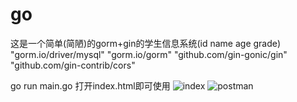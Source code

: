 # go
这是一个简单(简陋)的gorm+gin的学生信息系统(id name age grade)
"gorm.io/driver/mysql"
"gorm.io/gorm"
"github.com/gin-gonic/gin"
"github.com/gin-contrib/cors"

go run main.go
打开index.html即可使用
![index](https://github.com/BruceLjc/go/assets/86994197/986e73e9-c732-461d-a653-839f8cf37c82)
![postman](https://github.com/BruceLjc/go/assets/86994197/7c5e2e1a-ef0f-4ee3-9b25-83a6cf63b4e9)

